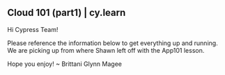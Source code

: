 ## Cloud 101 (part1) | cy.learn
Hi Cypress Team! 

Please reference the information below to get everything up and running. We are picking up from where Shawn left off with the App101 lesson. 

Hope you enjoy! ~ Brittani Glynn Magee